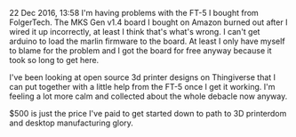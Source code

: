 22 Dec 2016, 13:58
I'm having problems with the FT-5 I bought from FolgerTech. The MKS Gen v1.4 board I bought on Amazon burned out after I wired it up incorrectly, at least I think that's what's wrong. I can't get arduino to load the marlin firmware to the board. At least I only have myself to blame for the problem and I got the board for free anyway because it took so long to get here.

I've been looking at open source 3d printer designs on Thingiverse that I can put together with a little help from the FT-5 once I get it working. I'm feeling a lot more calm and collected about the whole debacle now anyway.

$500 is just the price I've paid to get started down to path to 3D printerdom and desktop manufacturing glory.
